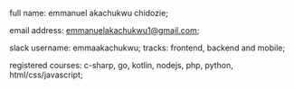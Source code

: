 full name: emmanuel akachukwu chidozie;

email address: emmanuelakachukwu1@gmail.com;

slack username: emmaakachukwu;
tracks: frontend, backend and mobile;

registered courses: c-sharp, go, kotlin, nodejs, php, python, html/css/javascript;
